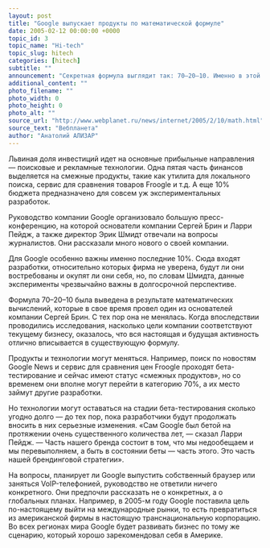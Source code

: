 ```yaml
---
layout: post
title: "Google выпускает продукты по математической формуле"
date: 2005-02-12 00:00:00 +0000
topic_id: 3
topic_name: "Hi-tech"
topic_slug: hitech
categories: [hitech]
subtitle: ""
announcement: "Секретная формула выглядит так: 70–20–10. Именно в этой пропорции распределяются инвестиции на разработку новых продуктов внутри компании."
additional_content: ""
photo_filename: ""
photo_width: 0
photo_height: 0
photo_alt: ""
source_url: "http://www.webplanet.ru/news/internet/2005/2/10/math.html"
source_text: "Вебпланета"
author: "Анатолий АЛИЗАР"
---
```

Львиная доля инвестиций идет на основные прибыльные направления — поисковые и рекламные технологии. Одна пятая часть финансов выделяется на смежные продукты, такие как утилита для локального поиска, сервис для сравнения товаров Froogle и т.д. А еще 10% бюджета предназначено для совсем уж экспериментальных разработок.

Руководство компании Google организовало большую пресс-конференцию, на которой основатели компании Сергей Брин и Ларри Пейдж, а также директор Эрик Шмидт отвечали на вопросы журналистов. Они рассказали много нового о своей компании.

Для Google особенно важны именно последние 10%. Сюда входят разработки, относительно которых фирма не уверена, будут ли они востребованы и окупят ли они себя, но, по словам Шмидта, данные эксперименты чрезвычайно важны в долгосрочной перспективе.

Формула 70–20–10 была выведена в результате математических вычислений, которые в свое время провел один из основателей компании Сергей Брин. С тех пор она не менялась. Когда впоследствии проводились исследования, насколько цели компании соответствуют текущему бизнесу, оказалось, что вся настоящая и будущая активность отлично вписывается в существующую формулу.

Продукты и технологии могут меняться. Например, поиск по новостям Google News и сервис для сравнения цен Froogle проходят бета-тестирование и сейчас имеют статус «смежных продуктов», но со временем они вполне могут перейти в категорию 70%, а их место займут другие разработки.

Но технологии могут оставаться на стадии бета-тестирования сколько угодно долго — до тех пор, пока разработчики будут продолжать вносить в них серьезные изменения. «Сам Google был бетой на протяжении очень существенного количества лет, — сказал Ларри Пейдж. — Часть нашего бренда состоит в том, что мы недообещаем и мы перевыполняем, а быть в состоянии беты — часть этого. Это часть нашей брендинговой стратегии».

На вопросы, планирует ли Google выпустить собственный браузер или заняться VoIP-телефонией, руководство не ответили ничего конкретного. Они предпочли рассказать не о конкретных, а о глобальных планах. Например, в 2005-м году Google поставила цель по-настоящему выйти на международные рынки, то есть превратиться из американской фирмы в настоящую транснациональную корпорацию. Во всех регионах мира Google будет развивать бизнес по тому же сценарию, который хорошо зарекомендовал себя в Америке.

